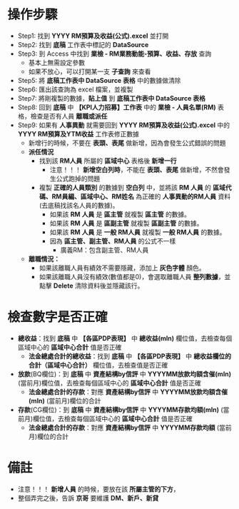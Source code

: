 # 操作步驟
- Step1: 找到 **YYYY RM預算及收益(公式).excel** 並打開
- Step2: 找到 **底稿** 工作表中標記的 **DataSource**
- Step3: 到 Access 中找到 **業檢 - RM業務動能-預算、收益、存放** 查詢
    - 基本上無需設定參數
    - 如果不放心，可以打開某一支 **子查詢** 來查看
- Step5: 將 **底稿工作表中 DataSource 表格** 中的數據做清除
- Step6: 匯出該查詢為 excel 檔案，並複製
- Step7: 將剛複製的數據，**貼上值** 到 **底稿工作表中 DataSource 表格** 
- Step8: 回到 **底稿** 中 **【KPI人力招募】工作表** 中的 **業檢 - 人員名單(RM)** 表格，檢查是否有人員 **離職或派任**
- Step9: 如果有 **人事異動** 就需要回到 **YYYY RM預算及收益(公式).excel** 中的 **YYYY RM預算及YTM收益** 工作表修正數據
    - 新增行的時候，不要在 **表頭、表尾** 做新增，因為會發生公式錯誤的問題
    - **派任情況**
        - 找到該 **RM人員** 所屬的 **區域中心** 表格後 **新增一行**
            - 注意！！！ **新增空白列時**，不能在 **表頭、表尾** 做新增，不然會發生公式跑掉的問題
        - 複製 **正確的人員類別** 的數據到 **空白列** 中，並將該 **RM 人員** 的 **區域代碼、RM員編、區域中心、RM姓名** 為正確的 **人事異動的RM人員** 資料(去底稿找該名人員的數據)。
            - 如果該 **RM 人員** 是 **區主管** 就複製 **區主管** 的數據。
            - 如果該 **RM 人員** 是 **區副主管** 就複製 **區副主管** 的數據。
            - 如果該 **RM 人員** 是 **一般 RM人員** 就複製 **一般 RM人員** 的數據。
            - 因為 **區主管、副主管、RM人員** 的公式不一樣
                - 廣義RM：包含副主管、RM人員
    - **離職情況：**
        - 如果該離職人員有績效不需要隱藏，添加上 **灰色字體** 顏色。 
        - 如果該離職人員沒有績效(數值都是0)，會選取離職人員 **整列數據**，並點擊 **Delete** 清除資料後並隱藏該行。

# 檢查數字是否正確
- **總收益**：找到 **底稿** 中 **【各區PDP表現】** 中 **總收益(mln)** 欄位值，去檢查每個區域中心的 **區域中心合計** 值是否正確
    - **法金總處合計的總收益**：找到 **底稿** 中 **【各區PDP表現】** 中 **總收益欄位的合計（區域中心合計）** 欄位值，去檢查值是否正確
- **放款**(BQ欄位)：到 **底稿** 中 **資產結構by信評** 中 **YYYYMM放款均額含催(mln)** (當前月)欄位值，去檢查每個區域中心的 **區域中心合計** 值是否正確
    - **法金總處合計的存款**：對應 **資產結構by信評** 中 **YYYYMM放款均額含催(mln)** (當前月)欄位的合計
- **存款**(CG欄位)：到 **底稿** 中 **資產結構by信評** 中 **YYYYMM存款均額(mln)** (當前月)欄位值，去檢查每個區域中心的 **區域中心合計** 值是否正確
    - **法金總處合計的存款**：對應 **資產結構by信評** 中 **YYYYMM存款均額** (當前月)欄位的合計

# 備註
- 注意！！！ **新增人員** 的時候，要放在該 **所屬主管的下方**，
- 整個弄完之後，告訴 **京哥** 要維護 **DM、新戶、新貸**
